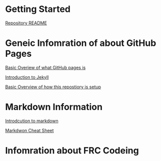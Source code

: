 <head>
  <title>Index - frc6506 docs</title>
</head>


# Getting Started
[Repository README](readme.md)

# Geneic Infomration of about GitHub Pages
[Basic Overiew of what GitHub pages is](https://pages.github.com/)

[Introduction to Jekyll](https://help.github.com/en/github/working-with-github-pages/setting-up-a-github-pages-site-with-jekyll)

[Basic Overview of how this repostiory is setup](https://nicolas-van.github.io/easy-markdown-to-github-pages/)

# Markdown Information
[Introdcution to markdown](https://www.markdownguide.org/getting-started/)

[Markdwon Cheat Sheet](https://www.markdownguide.org/cheat-sheet/)

# Infomration about FRC Codeing
